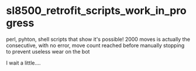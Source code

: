 # sl8500_retrofit_scripts_work_in_progress
perl, pyhton, shell scripts that show it's possible! 2000 moves is actually the consecutive, with no error, move count reached before manually stopping to prevent useless wear on the bot

I wait a little....
